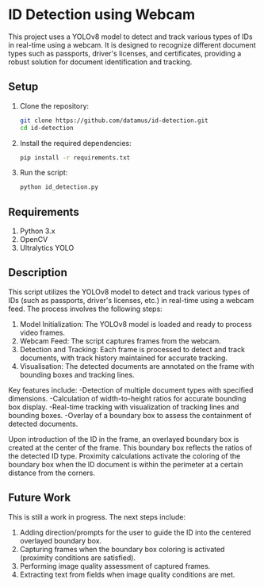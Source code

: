 # ID Detection using Webcam

This project uses a YOLOv8 model to detect and track various types of IDs in real-time using a webcam. It is designed to recognize different document types such as passports, driver's licenses, and certificates, providing a robust solution for document identification and tracking.

## Setup

1. Clone the repository:
   ```sh
   git clone https://github.com/datamus/id-detection.git
   cd id-detection

2. Install the required dependencies:
   ```sh
   pip install -r requirements.txt

3. Run the script:
   ```sh
   python id_detection.py

## Requirements
1. Python 3.x
2. OpenCV
3. Ultralytics YOLO

## Description
This script utilizes the YOLOv8 model to detect and track various types of IDs (such as passports, driver's licenses, etc.) in real-time using a webcam feed. The process involves the following steps:
1. Model Initialization: The YOLOv8 model is loaded and ready to process video frames.
2. Webcam Feed: The script captures frames from the webcam.
3. Detection and Tracking: Each frame is processed to detect and track documents, with track history maintained for accurate tracking.
4. Visualisation: The detected documents are annotated on the frame with bounding boxes and tracking lines.

Key features include:
-Detection of multiple document types with specified dimensions.
-Calculation of width-to-height ratios for accurate bounding box display.
-Real-time tracking with visualization of tracking lines and bounding boxes.
-Overlay of a boundary box to assess the containment of detected documents.

Upon introduction of the ID in the frame, an overlayed boundary box is created at the center of the frame. This boundary box reflects the ratios of the detected ID type. Proximity calculations activate the coloring of the boundary box when the ID document is within the perimeter at a certain distance from the corners.

## Future Work
This is still a work in progress. The next steps include:
1. Adding direction/prompts for the user to guide the ID into the centered overlayed boundary box.
2. Capturing frames when the boundary box coloring is activated (proximity conditions are satisfied).
3. Performing image quality assessment of captured frames.
4. Extracting text from fields when image quality conditions are met.
